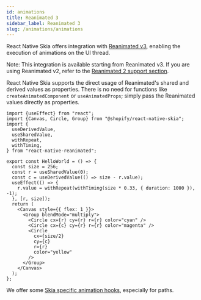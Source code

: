 ```yaml
---
id: animations
title: Reanimated 3
sidebar_label: Reanimated 3
slug: /animations/animations
---
```


React Native Skia offers integration with [Reanimated v3](https://docs.swmansion.com/react-native-reanimated/), enabling the execution of animations on the UI thread.

Note: This integration is available starting from Reanimated v3. If you are using Reanimated v2, refer to the [Reanimated 2 support section](#reanimated-2).

React Native Skia supports the direct usage of Reanimated's shared and derived values as properties. There is no need for functions like `createAnimatedComponent` or `useAnimatedProps`; simply pass the Reanimated values directly as properties.

```tsx twoslash
import {useEffect} from "react";
import {Canvas, Circle, Group} from "@shopify/react-native-skia";
import {
  useDerivedValue,
  useSharedValue,
  withRepeat,
  withTiming,
} from "react-native-reanimated";

export const HelloWorld = () => {
  const size = 256;
  const r = useSharedValue(0);
  const c = useDerivedValue(() => size - r.value);
  useEffect(() => {
    r.value = withRepeat(withTiming(size * 0.33, { duration: 1000 }), -1);
  }, [r, size]);
  return (
    <Canvas style={{ flex: 1 }}>
      <Group blendMode="multiply">
        <Circle cx={r} cy={r} r={r} color="cyan" />
        <Circle cx={c} cy={r} r={r} color="magenta" />
        <Circle
          cx={size/2}
          cy={c}
          r={r}
          color="yellow"
        />
      </Group>
    </Canvas>
  );
};
```

We offer some [Skia specific animation hooks](/docs/animations/hooks), especially for paths.